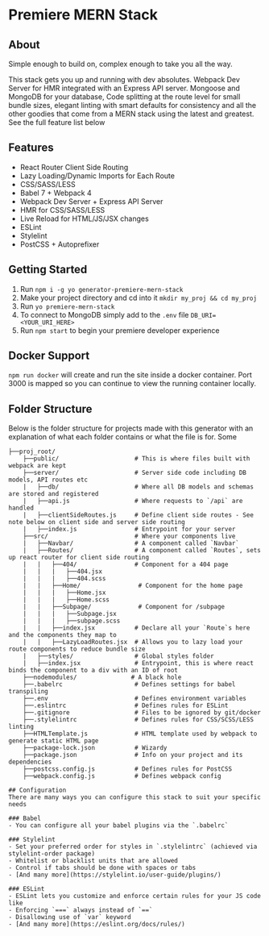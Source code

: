 # Premiere MERN Stack

## About
Simple enough to build on, complex enough to take you all the way.

This stack gets you up and running with dev absolutes. Webpack Dev Server for HMR integrated with an Express API server. Mongoose and MongoDB for your database, Code splitting at the route level for small bundle sizes, elegant linting with smart defaults for consistency and all the other goodies that come from a MERN stack using the latest and greatest. See the full feature list below

## Features
- React Router Client Side Routing
- Lazy Loading/Dynamic Imports for Each Route
- CSS/SASS/LESS
- Babel 7 + Webpack 4
- Webpack Dev Server + Express API Server
- HMR for CSS/SASS/LESS
- Live Reload for HTML/JS/JSX changes
- ESLint
- Stylelint
- PostCSS + Autoprefixer

## Getting Started
1. Run `npm i -g yo generator-premiere-mern-stack`
2. Make your project directory and cd into it `mkdir my_proj && cd my_proj`
3. Run `yo premiere-mern-stack`
4. To connect to MongoDB simply add to the `.env` file  `DB_URI=<YOUR_URI_HERE>`
5. Run `npm start` to begin your premiere developer experience

## Docker Support
`npm run docker` will create and run the site inside a docker container. Port 3000 is mapped so you can continue to view the running container locally.

## Folder Structure
Below is the folder structure for projects made with this generator with an explanation of what each folder contains or what the file is for. Some

```
├──proj_root/
    ├──public/                     # This is where files built with webpack are kept
    ├──server/                     # Server side code including DB models, API routes etc
    |   ├──db/                     # Where all DB models and schemas are stored and registered
    |   ├──api.js                  # Where requests to `/api` are handled
    |   ├──clientSideRoutes.js     # Define client side routes - See note below on client side and server side routing
    |   ├──index.js                # Entrypoint for your server
    ├──src/                        # Where your components live
    |   ├──Navbar/                 # A component called `Navbar`
    |   ├──Routes/                 # A component called `Routes`, sets up react router for client side routing
    |   |   ├──404/                # Component for a 404 page
    |   |   |   ├──404.jsx
    |   |   |   ├──404.scss
    |   |   ├──Home/                # Component for the home page
    |   |   |   ├──Home.jsx
    |   |   |   ├──Home.scss
    |   |   ├──Subpage/             # Component for /subpage
    |   |   |   ├──Subpage.jsx
    |   |   |   ├──subpage.scss
    |   |   ├──index.jsx           # Declare all your `Route`s here and the components they map to
    |   |   ├──LazyLoadRoutes.jsx  # Allows you to lazy load your route components to reduce bundle size
    |   ├──styles/                 # Global styles folder
    |   ├──index.jsx               # Entrypoint, this is where react binds the component to a div with an ID of root
    ├──nodemodules/               # A black hole
    ├──.babelrc                    # Defines settings for babel transpiling
    ├──.env                        # Defines environment variables
    ├──.eslintrc                   # Defines rules for ESLint
    ├──.gitignore                  # Files to be ignored by git/docker
    ├──.stylelintrc                # Defines rules for CSS/SCSS/LESS linting
    ├──HTMLTemplate.js             # HTML template used by webpack to generate static HTML page
    ├──package-lock.json           # Wizardy
    ├──package.json                # Info on your project and its dependencies
    ├──postcss.config.js           # Defines rules for PostCSS
    ├──webpack.config.js           # Defines webpack config

## Configuration
There are many ways you can configure this stack to suit your specific needs

### Babel
- You can configure all your babel plugins via the `.babelrc`

### Stylelint
- Set your preferred order for styles in `.stylelintrc` (achieved via stylelint-order package)
- Whitelist or blacklist units that are allowed
- Control if tabs should be done with spaces or tabs
- [And many more](https://stylelint.io/user-guide/plugins/)

### ESLint
- ESLint lets you customize and enforce certain rules for your JS code like
- Enforcing `===` always instead of `==`
- Disallowing use of `var` keyword
- [And many more](https://eslint.org/docs/rules/)
